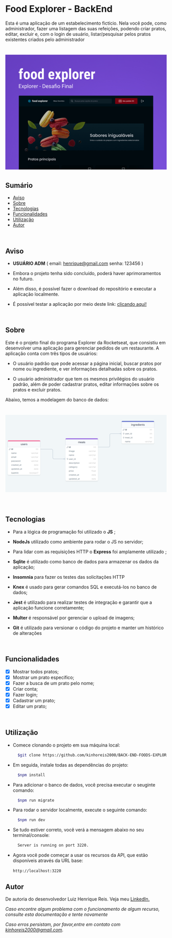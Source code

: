 #  Food Explorer - BackEnd

Esta é uma aplicação de um estabelecimento fictício. Nela você pode, como administrador, fazer uma listagem das suas refeições, podendo criar pratos, editar, excluir e, com o login de usuário, listar/pesquisar pelos pratos existentes criados pelo administrador

<h1 align="center">
    <img src="./public/cover.jpg" alt="Capa do projeto">
</h1>

## Sumário

- [Aviso](#aviso)
- [Sobre](#sobre)
- [Tecnologias](#tecnologias)
- [Funcionalidades](#funcionalidades)
- [Utilização](#utilização)
- [Autor](#autor)

</br>

## Aviso
- **USUÁRIO ADM** (
  email: henrique@gmail.com
  senha: 123456
)

- Embora o projeto tenha sido concluído, poderá haver aprimoramentos no futuro.

- Além disso, é possível fazer o download do repositório e executar a aplicação localmente.

- É possível testar a aplicação por meio deste link: [clicando aqui!](https://foods-explorer.netlify.app)


</br>

## Sobre

Este é o projeto final do programa Explorer da Rocketseat, que consistiu em desenvolver uma aplicação para gerenciar pedidos de um restaurante. A aplicação conta com três tipos de usuários:

- O usuário padrão que pode acessar a página inicial, buscar pratos por nome ou ingrediente, e ver informações detalhadas sobre os pratos.

- O usuário administrador que tem os mesmos privilégios do usuário padrão, além de poder cadastrar pratos, editar informações sobre os pratos e excluir pratos.


Abaixo, temos a modelagem do banco de dados:

<h1 align="center">
    <img src="./public/SCHEMA.png" alt="Modelagem do banco de dados">
</h1>

</br>

## Tecnologias

-  Para a lógica de programação foi utilizado o **JS** ;
- **NodeJs** utilizado como ambiente para rodar o JS no servidor;
- Para lidar com as requisições HTTP o **Express** foi amplamente utilizado ;

- **Sqlite** é utilizado como banco de dados para armazenar os dados da aplicação;

- **Insomnia** para fazer os testes das solicitações HTTP

- **Knex** é usado para gerar comandos SQL e executá-los no banco de dados;

- **Jest** é utilizado para realizar testes de integração e garantir que a aplicação funcione corretamente;

- **Multer** é responsável por gerenciar o upload de imagens;

- **Git** é utilizado para versionar o código do projeto e manter um histórico de alterações


</br>

##  Funcionalidades

- [x] Mostrar todos pratos;
- [x] Mostrar um prato especifico;
- [x] Fazer a busca de um prato pelo nome;
- [x] Criar conta;
- [x] Fazer login;
- [x] Cadastrar um prato;
- [x] Editar um prato;

</br>


##  Utilização

- Comece clonando o projeto em sua máquina local:

  ```bash
    $git clone https://github.com/kinhoreis2000/BACK-END-FOODS-EXPLORER
  ```


- Em seguida, instale todas as dependências do projeto:

  ```bash
    $npm install
  ```
- Para adicionar o banco de dados, você precisa executar o seuginte comando:

  ```bash
    $npm run migrate
  ```

- Para rodar o servidor localmente, execute o seguinte comando:

  ```bash
    $npm run dev
  ```

- Se tudo estiver correto, você verá a mensagem abaixo no seu terminal/console:

  ```bash
    Server is running on port 3220.
  ```

- Agora você pode começar a usar os recursos da API, que estão disponíveis através da URL base:

  `http://localhost:3220`


## Autor

De autoria do desenvolvedor Luiz Henrique Reis. Veja meu [LinkedIn.](https://www.linkedin.com/in/luiz-henrique-reis-do-nascimento-8624b9161/)


_Caso encontre algum problema com o funcionamento de algum recurso, consulte esta documentação e tente novamente_

_Caso erros persistam, por favor,entre em contato com [kinhoreis2000@gmail.com](mailto:kinhoreis2000@gmail.com)._

